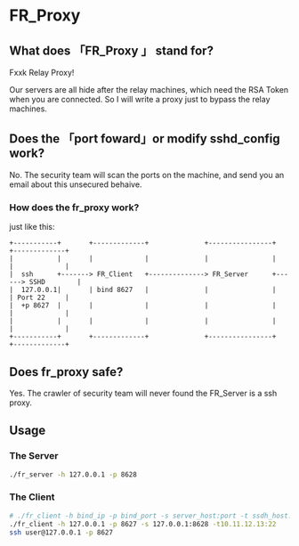 # FR_Proxy

## What does 「FR_Proxy 」 stand for?

Fxxk Relay Proxy!

Our servers are all hide after the relay machines, which need the RSA Token when you are connected.
So I will write a proxy just to bypass the relay machines.


## Does the 「port foward」or modify sshd_config work?

No. The security team will scan the ports on the machine, and send you an email about this unsecured behaive.

### How does the fr_proxy work?

just like this:

```
+-----------+       +-------------+              +----------------+      +-------------+
|           |       |             |              |                |      |             |
|  ssh      +-------> FR_Client   +--------------> FR_Server      +------> SSHD        |
|  127.0.0.1|       | bind 8627   |              |                |      | Port 22     |
|  +p 8627  |       |             |              |                |      |             |
|           |       |             |              |                |      |             |
+-----------+       +-------------+              +----------------+      +-------------+

```

## Does fr_proxy safe?

Yes. The crawler of security team will never found the FR_Server is a ssh proxy.

## Usage

### The Server

```Bash
./fr_server -h 127.0.0.1 -p 8628
```

### The Client
```Bash
# ./fr_client -h bind_ip -p bind_port -s server_host:port -t ssdh_host:port
./fr_client -h 127.0.0.1 -p 8627 -s 127.0.0.1:8628 -t10.11.12.13:22
ssh user@127.0.0.1 -p 8627
```
